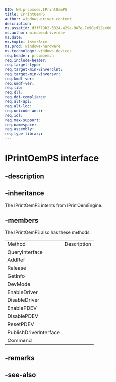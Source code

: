 ```yaml
---
UID: NN.prcomoem.IPrintOemPS
title: IPrintOemPS
author: windows-driver-content
description: 
ms.assetid: d3f779b2-3324-429e-987e-7e90ad12ee6d
ms.author: windowsdriverdev
ms.date: 
ms.topic: interface
ms.prod: windows-hardware
ms.technology: windows-devices
req.header: prcomoem.h
req.include-header:
req.target-type:
req.target-min-winverclnt:
req.target-min-winversvr:
req.kmdf-ver:
req.umdf-ver:
req.lib:
req.dll:
req.ddi-compliance:
req.alt-api:
req.alt-loc:
req.unicode-ansi:
req.idl:
req.max-support:
req.namespace:
req.assembly:
req.type-library:
---
```


# IPrintOemPS interface

## -description



## -inheritance

The IPrintOemPS interits from IPrintOemEngine. 

## -members

<p>The IPrintOemPS also has these methods.</p>
<table>
	<tr>
		<td>Method</td>
		<td>Description</td>
	</tr>
	<tr>
		<td>QueryInterface</td>
		<td></td>
	</tr>
	<tr>
		<td>AddRef</td>
		<td></td>
	</tr>
	<tr>
		<td>Release</td>
		<td></td>
	</tr>
	<tr>
		<td>GetInfo</td>
		<td></td>
	</tr>
	<tr>
		<td>DevMode</td>
		<td></td>
	</tr>
	<tr>
		<td>EnableDriver</td>
		<td></td>
	</tr>
	<tr>
		<td>DisableDriver</td>
		<td></td>
	</tr>
	<tr>
		<td>EnablePDEV</td>
		<td></td>
	</tr>
	<tr>
		<td>DisablePDEV</td>
		<td></td>
	</tr>
	<tr>
		<td>ResetPDEV</td>
		<td></td>
	</tr>
	<tr>
		<td>PublishDriverInterface</td>
		<td></td>
	</tr>
	<tr>
		<td>Command</td>
		<td></td>
	</tr>
</table>

## -remarks

## -see-also